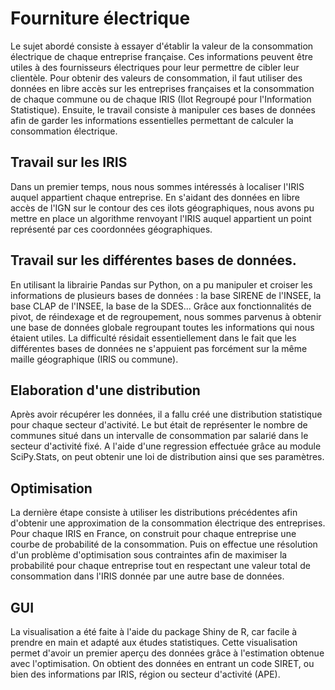 # Fourniture électrique

Le sujet abordé consiste à essayer d'établir la valeur de la consommation électrique de chaque entreprise française. Ces informations peuvent être utiles à des fournisseurs électriques pour leur permettre de cibler leur clientèle. 
Pour obtenir des valeurs de consommation, il faut utiliser des données en libre accès sur les entreprises françaises et la consommation de chaque commune ou de chaque IRIS (Ilot Regroupé pour l'Information Statistique). Ensuite, le travail consiste à manipuler ces bases de données afin de garder les informations essentielles permettant de calculer la consommation électrique.

## Travail sur les IRIS

Dans un premier temps, nous nous sommes intéressés à localiser l'IRIS auquel appartient chaque entreprise. En s'aidant des données en libre accès de l'IGN sur le contour des ces ilots géographiques, nous avons pu mettre en place un algorithme renvoyant l'IRIS auquel appartient un point représenté par ces coordonnées géographiques.

## Travail sur les différentes bases de données.

En utilisant la librairie Pandas sur Python, on a pu manipuler et croiser les informations de plusieurs bases de données : la base SIRENE de l'INSEE, la base CLAP de l'INSEE, la base de la SDES... Grâce aux fonctionnalités de pivot, de réindexage et de regroupement, nous sommes parvenus à obtenir une base de données globale regroupant toutes les informations qui nous étaient utiles.
La difficulté résidait essentiellement dans le fait que les différentes bases de données ne s'appuient pas forcément sur la même maille géographique (IRIS ou commune).

## Elaboration d'une distribution

Après avoir récupérer les données, il a fallu créé une distribution statistique pour chaque secteur d'activité. Le but était de représenter le nombre de communes situé dans un intervalle de consommation par salarié dans le secteur d'activité fixé. A l'aide d'une regression effectuée grâce au module SciPy.Stats, on peut obtenir une loi de distribution ainsi que ses paramètres.

## Optimisation

La dernière étape consiste à utiliser les distributions précédentes afin d'obtenir une approximation de la consommation électrique des entreprises. Pour chaque IRIS en France, on construit pour chaque entreprise une courbe de probabilité de la consommation. Puis on effectue une résolution d'un problème d'optimisation sous contraintes afin de maximiser la probabilité pour chaque entreprise tout en respectant une valeur total de consommation dans l'IRIS donnée par une autre base de données.

## GUI

La visualisation a été faite à l'aide du package Shiny de R, car facile à prendre en main et adapté aux études statistiques. Cette visualisation permet d'avoir un premier aperçu des données grâce à l'estimation obtenue avec l'optimisation. On obtient des données en entrant un code SIRET, ou bien des informations par IRIS, région ou secteur d'activité (APE). 